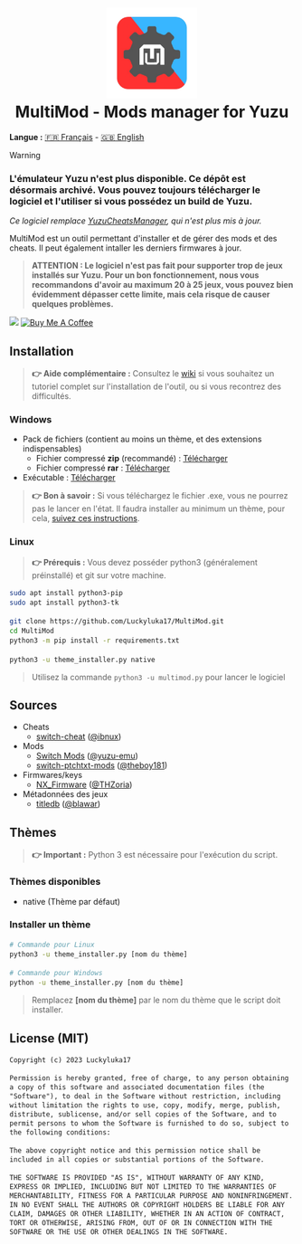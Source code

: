 <h1 align="center"><img src="assets/img/logo.png" width="160px"><br/>MultiMod - Mods manager for Yuzu</h1>

**Langue :** [🇫🇷 Français](https://github.com/Luckyluka17/MultiMod/blob/main/README.md) - [🇬🇧 English](https://github.com/Luckyluka17/MultiMod/blob/main/README_EN.md)

> [!WARNING]
> ### L'émulateur Yuzu n'est plus disponible. Ce dépôt est désormais archivé. Vous pouvez toujours télécharger le logiciel et l'utiliser si vous possédez un build de Yuzu.

_Ce logiciel remplace [YuzuCheatsManager](https://github.com/Luckyluka17/YuzuCheatsManager), qui n'est plus mis à jour._

MultiMod est un outil permettant d'installer et de gérer des mods et des cheats. Il peut également intaller les derniers firmwares à jour.

> **ATTENTION : Le logiciel n'est pas fait pour supporter trop de jeux installés sur Yuzu. Pour un bon fonctionnement, nous vous recommandons d'avoir au maximum 20 à 25 jeux, vous pouvez bien évidemment dépasser cette limite, mais cela risque de causer quelques problèmes.**

<a href=""><img src="https://www.allkpop.com/upload/2021/01/content/262046/1611711962-discord-button.png" width="105px"></a>
<a href="https://www.buymeacoffee.com/luckyluka17" target="_blank"><img src="https://cdn.buymeacoffee.com/buttons/v2/default-yellow.png" alt="Buy Me A Coffee" width="120px"></a>

## Installation

>  **👉 Aide complémentaire :** Consultez le [wiki](https://github.com/Luckyluka17/MultiMod/wiki) si vous souhaitez un tutoriel complet sur l'installation de l'outil, ou si vous recontrez des difficultés.

### Windows

- Pack de fichiers (contient au moins un thème, et des extensions indispensables)
    - Fichier compressé **zip** (recommandé) :
[Télécharger](https://github.com/Luckyluka17/MultiMod/releases/latest/download/multimod.zip)
    - Fichier compressé **rar** :
[Télécharger](https://github.com/Luckyluka17/MultiMod/releases/latest/download/multimod.rar)
- Exécutable :
[Télécharger](https://github.com/Luckyluka17/MultiMod/releases/latest/download/multimod.exe)

> **👉 Bon à savoir :** Si vous téléchargez le fichier .exe, vous ne pourrez pas le lancer en l'état. Il faudra installer au minimum un thème, pour cela, [suivez ces instructions](https://github.com/Luckyluka17/MultiMod#installer-un-th%C3%A8me).

### Linux

> **👉 Prérequis :** Vous devez posséder python3 (généralement préinstallé) et git sur votre machine. 

```sh
sudo apt install python3-pip
sudo apt install python3-tk

git clone https://github.com/Luckyluka17/MultiMod.git
cd MultiMod
python3 -m pip install -r requirements.txt

python3 -u theme_installer.py native
```

> Utilisez la commande `python3 -u multimod.py` pour lancer le logiciel

## Sources

- Cheats
    - [switch-cheat](https://github.com/ibnux/switch-cheat) ([@ibnux](https://github.com/ibnux))
- Mods
    - [Switch Mods](https://github.com/yuzu-emu/yuzu/wiki/Switch-Mods) ([@yuzu-emu](https://github.com/yuzu-emu))
    - [switch-ptchtxt-mods](https://github.com/theboy181/switch-ptchtxt-mods) ([@theboy181](https://github.com/theboy181))
- Firmwares/keys
    - [NX_Firmware](https://github.com/THZoria/NX_Firmware) ([@THZoria](https://github.com/THZoria))
- Métadonnées des jeux
    - [titledb](https://github.com/blawar/titledb) ([@blawar](https://github.com/blawar))


## Thèmes

> **👉 Important :** Python 3 est nécessaire pour l'exécution du script.

### Thèmes disponibles
- native (Thème par défaut)

### Installer un thème
```sh
# Commande pour Linux
python3 -u theme_installer.py [nom du thème]

# Commande pour Windows
python -u theme_installer.py [nom du thème]
```
> Remplacez **[nom du thème]** par le nom du thème que le script doit installer.

## License (MIT)
```
Copyright (c) 2023 Luckyluka17

Permission is hereby granted, free of charge, to any person obtaining a copy of this software and associated documentation files (the "Software"), to deal in the Software without restriction, including without limitation the rights to use, copy, modify, merge, publish, distribute, sublicense, and/or sell copies of the Software, and to permit persons to whom the Software is furnished to do so, subject to the following conditions:

The above copyright notice and this permission notice shall be included in all copies or substantial portions of the Software.

THE SOFTWARE IS PROVIDED "AS IS", WITHOUT WARRANTY OF ANY KIND, EXPRESS OR IMPLIED, INCLUDING BUT NOT LIMITED TO THE WARRANTIES OF MERCHANTABILITY, FITNESS FOR A PARTICULAR PURPOSE AND NONINFRINGEMENT. IN NO EVENT SHALL THE AUTHORS OR COPYRIGHT HOLDERS BE LIABLE FOR ANY CLAIM, DAMAGES OR OTHER LIABILITY, WHETHER IN AN ACTION OF CONTRACT, TORT OR OTHERWISE, ARISING FROM, OUT OF OR IN CONNECTION WITH THE SOFTWARE OR THE USE OR OTHER DEALINGS IN THE SOFTWARE.

```
